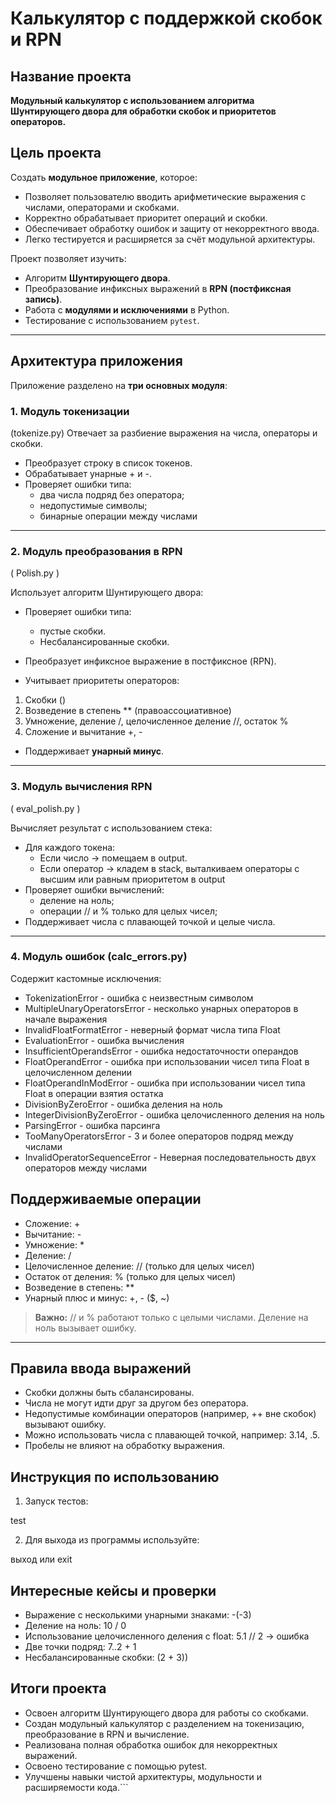 # Калькулятор с поддержкой скобок и RPN

## Название проекта
**Модульный калькулятор с использованием алгоритма Шунтирующего двора для обработки скобок и приоритетов операторов.**  

## Цель проекта
Создать **модульное приложение**, которое:

- Позволяет пользователю вводить арифметические выражения с числами, операторами и скобками.  
- Корректно обрабатывает приоритет операций и скобки.  
- Обеспечивает обработку ошибок и защиту от некорректного ввода.  
- Легко тестируется и расширяется за счёт модульной архитектуры.  

Проект позволяет изучить:

- Алгоритм **Шунтирующего двора**.  
- Преобразование инфиксных выражений в **RPN (постфиксная запись)**.  
- Работа с **модулями и исключениями** в Python.  
- Тестирование с использованием `pytest`.  

---

## Архитектура приложения

Приложение разделено на **три основных модуля**:

### 1. Модуль токенизации 
(tokenize.py)
Отвечает за разбиение выражения на числа, операторы и скобки.  

- Преобразует строку в список токенов.  
- Обрабатывает унарные + и -.  
- Проверяет ошибки типа:
  - два числа подряд без оператора;
  - недопустимые символы;
  - бинарные операции между числами

---

### 2. Модуль преобразования в RPN 
(
Polish.py
)

Использует алгоритм Шунтирующего двора:

- Проверяет ошибки типа:
  - пустые скобки. 
  - Несбалансированные скобки.


- Преобразует инфиксное выражение в постфиксное (RPN).  
- Учитывает приоритеты операторов:
1. Скобки ()  
2. Возведение в степень ** (правоассоциативное)  
3. Умножение, деление /, целочисленное деление //, остаток %  
4. Сложение и вычитание +, -
- Поддерживает **унарный минус**.  

---

### 3. Модуль вычисления RPN 
(
eval_polish.py
)

Вычисляет результат с использованием стека:

- Для каждого токена:
  - Если число → помещаем в output.  
  - Если оператор → кладем в stack, выталкиваем операторы с высшим или равным приоритетом в output
- Проверяет ошибки вычислений:
  - деление на ноль;  
  - операции // и % только для целых чисел;   
- Поддерживает числа с плавающей точкой и целые числа.  

---

### 4. Модуль ошибок (calc_errors.py)
Содержит кастомные исключения:
- TokenizationError - ошибка с неизвестным символом
- MultipleUnaryOperatorsError - несколько унарных операторов в начале выражения
- InvalidFloatFormatError - неверный формат числа типа Float
- EvaluationError - ошибка вычисления
- InsufficientOperandsError - ошибка недостаточности операндов
- FloatOperandError - ошибка при использовании чисел типа Float в целочисленном делении
- FloatOperandInModError - ошибка при использовании чисел типа Float в операции взятия остатка
- DivisionByZeroError - ошибка деления на ноль
- IntegerDivisionByZeroError - ошибка целочисленного деления на ноль
- ParsingError - ошибка парсинга
- TooManyOperatorsError - 3 и более операторов подряд между числами
- InvalidOperatorSequenceError - Неверная последовательность двух операторов между числами


## Поддерживаемые операции

- Сложение: +  
- Вычитание: -  
- Умножение: *  
- Деление: /  
- Целочисленное деление: // (только для целых чисел)  
- Остаток от деления: % (только для целых чисел)  
- Возведение в степень: **  
- Унарный плюс и минус: +, -     ($, ~)

> **Важно:** // и % работают только с целыми числами. Деление на ноль вызывает ошибку.

---

## Правила ввода выражений

- Скобки должны быть сбалансированы.  
- Числа не могут идти друг за другом без оператора.  
- Недопустимые комбинации операторов (например, ++ вне скобок) вызывают ошибку.  
- Можно использовать числа с плавающей точкой, например: 3.14, .5.  
- Пробелы не влияют на обработку выражения.  

## Инструкция по использованию

1. Запуск тестов:

test




2. Для выхода из программы используйте:

выход или exit


## Интересные кейсы и проверки

- Выражение с несколькими унарными знаками: 
-(-3)
- Деление на ноль: 
10 / 0
- Использование целочисленного деления с float: 
5.1 // 2
 → ошибка
- Две точки подряд: 
7..2 + 1
- Несбалансированные скобки: 
(2 + 3))


## Итоги проекта

- Освоен алгоритм Шунтирующего двора для работы со скобками.
- Создан модульный калькулятор с разделением на токенизацию, преобразование в RPN и вычисление.
- Реализована полная обработка ошибок для некорректных выражений.
- Освоено тестирование с помощью pytest.
- Улучшены навыки чистой архитектуры, модульности и расширяемости кода.```